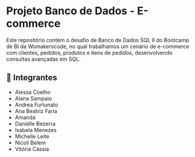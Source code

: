 # Projeto Banco de Dados - E-commerce
Este repositório contém o desafio de Banco de Dados SQL II do Bootcamp de BI da Womakerscode, no qual trabalhamos um cenário de e-commerce com clientes, pedidos, produtos e itens de pedidos, desenvolvendo consultas avançadas em SQL.

## 👥 Integrantes
- Alessa Coelho
- Alana Sampaio
- Andrea Furtunato
- Ana Beatriz Faria
- Amanda
- Danielle Bezerra
- Isabela Menezes
- Michelle Leite
- Nicoli Belem
- Vitória Cássia
